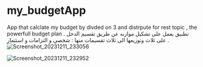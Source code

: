 # my_budgetApp
App that calclate my budget by divded on 3 and distrpute for rest topic , the powerfull budget plan .
تطبيق يعمل على تشكيل موازنه عن طريق تقسيم الدخل على ثلاث وتوزيعها الى ثلاث تقسيمات منها : شخصي و التزامات و استثمار . 
![Screenshot_20231211_233056](https://github.com/mostafatarawneh/my_budgetApp/assets/47160216/7d9c4615-ca8e-47fa-b8d5-17c88faf3381)

![Screenshot_20231211_232952](https://github.com/mostafatarawneh/my_budgetApp/assets/47160216/7b016abf-90e8-423d-af82-22e6416e4b68)


